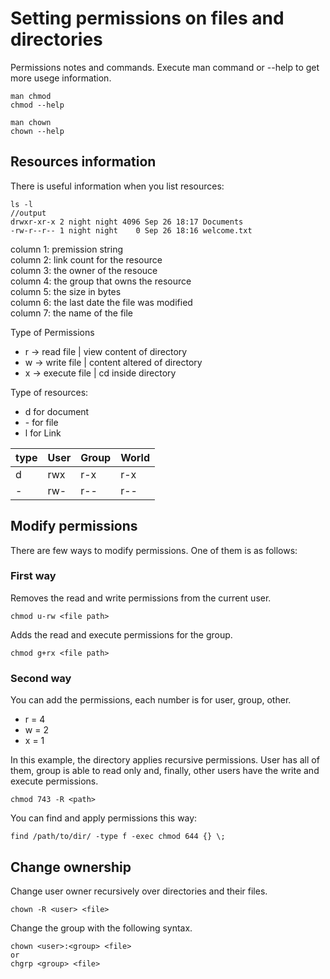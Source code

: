 # Setting permissions on files and directories

Permissions notes and commands. Execute man command or --help to get more usege information.

    man chmod
    chmod --help

    man chown
    chown --help

## Resources information

There is useful information when you list resources:

    ls -l
    //output
    drwxr-xr-x 2 night night 4096 Sep 26 18:17 Documents
    -rw-r--r-- 1 night night    0 Sep 26 18:16 welcome.txt

column 1: premission string  
column 2: link count for the resource  
column 3: the owner of the resouce  
column 4: the group that owns the resource  
column 5: the size in bytes  
column 6: the last date the file was modified  
column 7: the name of the file  

Type of Permissions

- r -> read file | view content of directory
- w -> write file | content altered of directory
- x -> execute file | cd inside directory

Type of resources:

- d for document
- \- for file
- l for Link

| type | User  | Group  | World |
|---|---|---|---|
| d | rwx | r-x | r-x |
| - | rw- | r--  | r-- |

## Modify permissions

There are few ways to modify permissions. One of them is as follows:

### First way

Removes the read and write permissions from the current user.

    chmod u-rw <file path>

Adds the read and execute permissions for the group.

    chmod g+rx <file path>

### Second way

You can add the permissions, each number is for user, group, other.

- r = 4
- w = 2
- x = 1

In this example, the directory applies recursive permissions. User has all of them, group is able to read only and, finally, other users have the write and execute permissions.

    chmod 743 -R <path>

You can find and apply permissions this way:

    find /path/to/dir/ -type f -exec chmod 644 {} \;

## Change ownership

Change user owner recursively over directories and their files.

    chown -R <user> <file>

Change the group with the following syntax.

    chown <user>:<group> <file>
    or
    chgrp <group> <file>